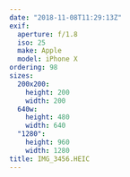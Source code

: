 ```yaml
---
date: "2018-11-08T11:29:13Z"
exif:
  aperture: f/1.8
  iso: 25
  make: Apple
  model: iPhone X
ordering: 98
sizes:
  200x200:
    height: 200
    width: 200
  640w:
    height: 480
    width: 640
  "1280":
    height: 960
    width: 1280
title: IMG_3456.HEIC
---
```

